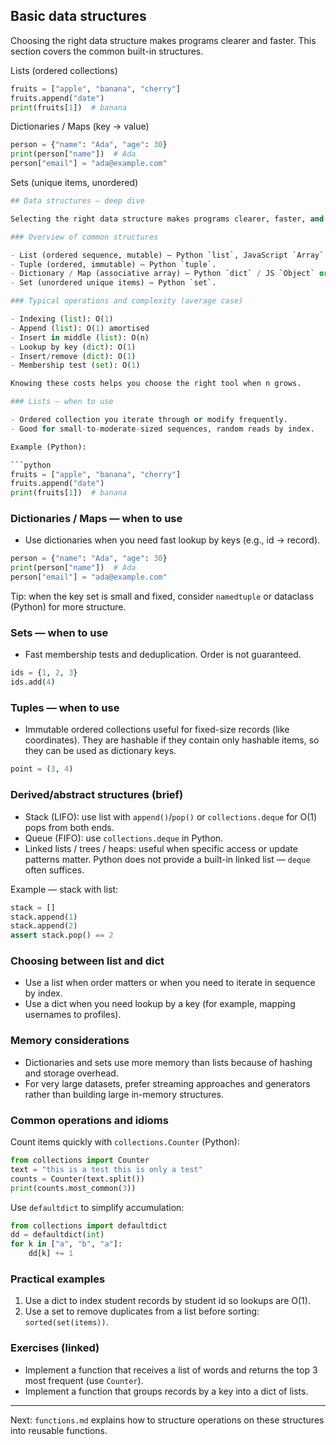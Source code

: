 ## Basic data structures

Choosing the right data structure makes programs clearer and faster. This section covers the common built-in structures.

Lists (ordered collections)

```python
fruits = ["apple", "banana", "cherry"]
fruits.append("date")
print(fruits[1])  # banana
```

Dictionaries / Maps (key → value)

```python
person = {"name": "Ada", "age": 30}
print(person["name"])  # Ada
person["email"] = "ada@example.com"
```

Sets (unique items, unordered)

```python
## Data structures — deep dive

Selecting the right data structure makes programs clearer, faster, and less bug-prone. This page reviews common built-in structures, their properties, typical operations and costs, and practical examples.

### Overview of common structures

- List (ordered sequence, mutable) — Python `list`, JavaScript `Array`.
- Tuple (ordered, immutable) — Python `tuple`.
- Dictionary / Map (associative array) — Python `dict` / JS `Object` or `Map`.
- Set (unordered unique items) — Python `set`.

### Typical operations and complexity (average case)

- Indexing (list): O(1)
- Append (list): O(1) amortised
- Insert in middle (list): O(n)
- Lookup by key (dict): O(1)
- Insert/remove (dict): O(1)
- Membership test (set): O(1)

Knowing these costs helps you choose the right tool when n grows.

### Lists — when to use

- Ordered collection you iterate through or modify frequently.
- Good for small-to-moderate-sized sequences, random reads by index.

Example (Python):

```python
fruits = ["apple", "banana", "cherry"]
fruits.append("date")
print(fruits[1])  # banana
```

### Dictionaries / Maps — when to use

- Use dictionaries when you need fast lookup by keys (e.g., id → record).

```python
person = {"name": "Ada", "age": 30}
print(person["name"])  # Ada
person["email"] = "ada@example.com"
```

Tip: when the key set is small and fixed, consider `namedtuple` or dataclass (Python) for more structure.

### Sets — when to use

- Fast membership tests and deduplication. Order is not guaranteed.

```python
ids = {1, 2, 3}
ids.add(4)
```

### Tuples — when to use

- Immutable ordered collections useful for fixed-size records (like coordinates). They are hashable if they contain only hashable items, so they can be used as dictionary keys.

```python
point = (3, 4)
```

### Derived/abstract structures (brief)

- Stack (LIFO): use list with `append()`/`pop()` or `collections.deque` for O(1) pops from both ends.
- Queue (FIFO): use `collections.deque` in Python.
- Linked lists / trees / heaps: useful when specific access or update patterns matter. Python does not provide a built-in linked list — `deque` often suffices.

Example — stack with list:

```python
stack = []
stack.append(1)
stack.append(2)
assert stack.pop() == 2
```

### Choosing between list and dict

- Use a list when order matters or when you need to iterate in sequence by index.
- Use a dict when you need lookup by a key (for example, mapping usernames to profiles).

### Memory considerations

- Dictionaries and sets use more memory than lists because of hashing and storage overhead.
- For very large datasets, prefer streaming approaches and generators rather than building large in-memory structures.

### Common operations and idioms

Count items quickly with `collections.Counter` (Python):

```python
from collections import Counter
text = "this is a test this is only a test"
counts = Counter(text.split())
print(counts.most_common(3))
```

Use `defaultdict` to simplify accumulation:

```python
from collections import defaultdict
dd = defaultdict(int)
for k in ["a", "b", "a"]:
	dd[k] += 1
```

### Practical examples

1. Use a dict to index student records by student id so lookups are O(1).
2. Use a set to remove duplicates from a list before sorting: `sorted(set(items))`.

### Exercises (linked)

- Implement a function that receives a list of words and returns the top 3 most frequent (use `Counter`).
- Implement a function that groups records by a key into a dict of lists.

---

Next: `functions.md` explains how to structure operations on these structures into reusable functions.
